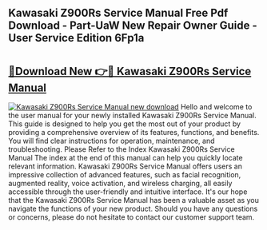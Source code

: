 ## Kawasaki Z900Rs Service Manual Free Pdf Download - Part-UaW New Repair Owner Guide - User Service Edition 6Fp1a

# <h2><a href="http://bc23247.oget.top/?id=Kawasaki+Z900Rs+Service+Manual">🔗Download New 👉🔴 Kawasaki Z900Rs Service Manual</a></h2>

[![Kawasaki Z900Rs Service Manual new download](https://i.imgur.com/5g1atiW.png)](http://bc23247.oget.top/?id=Kawasaki+Z900Rs+Service+Manual)
Hello and welcome to the user manual for your newly installed Kawasaki Z900Rs Service Manual. This guide is designed to help you get the most out of your product by providing a comprehensive overview of its features, functions, and benefits. You will find clear instructions for operation, maintenance, and troubleshooting. Please Refer to the Index Kawasaki Z900Rs Service Manual The index at the end of this manual can help you quickly locate relevant information. Kawasaki Z900Rs Service Manual offers users an impressive collection of advanced features, such as facial recognition, augmented reality, voice activation, and wireless charging, all easily accessible through the user-friendly and intuitive interface. It's our hope that the Kawasaki Z900Rs Service Manual has been a valuable asset as you navigate the functions of your new product. Should you have any questions or concerns, please do not hesitate to contact our customer support team.
